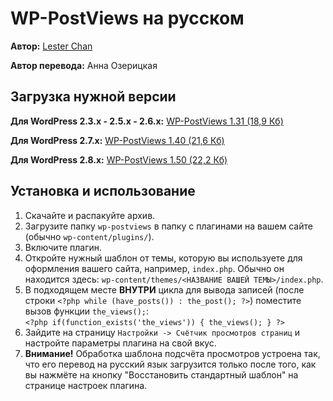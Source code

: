 # WP-PostViews на русском #

**Автор:** [Lester Chan](http://lesterchan.net/wordpress/readme/wp-postviews.html)

**Автор перевода:** Анна Озерицкая

## Загрузка нужной версии ##

**Для WordPress 2.3.x - 2.5.x - 2.6.x:** [WP-PostViews 1.31 (18,9 Кб)](http://l10n-ru.googlecode.com/files/wp-postviews-1.31-ru_RU.zip)

**Для WordPress 2.7.x:** [WP-PostViews 1.40 (21,6 Кб)](http://l10n-ru.googlecode.com/files/wp-postviews-1.40-ru_RU.zip)

**Для WordPress 2.8.x:** [WP-PostViews 1.50 (22,2 Кб)](http://l10n-ru.googlecode.com/files/wp-postviews-1.50-ru_RU.zip)

## Установка и использование ##

  1. Скачайте и распакуйте архив.
  1. Загрузите папку `wp-postviews` в папку с плагинами на вашем сайте (обычно `wp-content/plugins/`).
  1. Включите плагин.
  1. Откройте нужный шаблон от темы, которую вы используете для оформления вашего сайта, например, `index.php`. Обычно он находится здесь: `wp-content/themes/<НАЗВАНИЕ ВАШЕЙ ТЕМЫ>/index.php`.
  1. В подходящем месте **ВНУТРИ** цикла для вывода записей (после строки `<?php while (have_posts()) : the_post(); ?>`) поместите вызов функции `the_views();`:<br />`<?php if(function_exists('the_views')) { the_views(); } ?>`<br />
  1. Зайдите на страницу `Настройки -> Счётчик просмотров страниц` и настройте параметры плагина на свой вкус.
  1. **Внимание!** Обработка шаблона подсчёта просмотров устроена так, что его перевод на русский язык загрузится только после того, как вы нажмёте на кнопку "Восстановить стандартный шаблон" на странице настроек плагина.